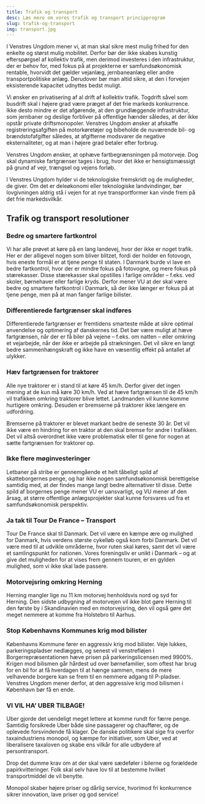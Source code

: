 ```yaml
---
title: Trafik og transport
desc: Læs mere om vores trafik og transport principprogram
slug: trafik-og-transport
img: transport.jpg
---
```


I Venstres Ungdom mener vi, at man skal sikre mest mulig frihed for den enkelte og størst mulig mobilitet. Derfor bør der ikke skabes kunstig efterspørgsel af kollektiv trafik, men derimod investeres i den infrastruktur, der er behov for, med fokus på at projekterne er samfundsøkonomisk rentable, hvorvidt det gælder vejanlæg, jernbaneanlæg eller andre transportpolitiske anlæg. Derudover bør man altid sikre, at den i forvejen eksisterende kapacitet udnyttes bedst muligt.

Vi ønsker en privatisering af al drift af kollektiv trafik. Togdrift såvel som busdrift skal i højere grad være præget af det frie markeds konkurrence. Ikke desto mindre er det afgørende, at den grundlæggende infrastruktur, som jernbaner og deslige forbliver på offentlige hænder således, at der ikke opstår private driftsmonopoler. Venstres Ungdom ønsker at afskaffe registreringsafgiften på motorkøretøjer og bibeholde de nuværende bil- og brændstofafgifter således, at afgifterne modsvarer de negative eksternaliteter, og at man i højere grad betaler efter forbrug.

Venstres Ungdom ønsker, at ophæve fartbegrænsningen på motorveje. Dog skal dynamiske fartgrænser tages i brug, hvor det ikke er hensigtsmæssigt på grund af vejr, trængsel og vejens forløb.

I Venstres Ungdom hylder vi de teknologiske fremskridt og de muligheder, de giver. Om det er deleøkonomi eller teknologiske landvindinger, bør lovgivningen aldrig stå i vejen for at nye transportformer kan vinde frem på det frie markedsvilkår.

## Trafik og transport resolutioner

### Bedre og smartere fartkontrol

Vi har alle prøvet at køre på en lang landevej, hvor der ikke er noget trafik. Her er der alligevel nogen som bliver blitzet, fordi der holder en fotovogn, hvis eneste formål er at tjene penge til staten. I Danmark burde vi lave en bedre fartkontrol, hvor der er mindre fokus på fotovogne, og mere fokus på stærekasser. Disse stærekasser skal opstilles i farlige områder – f.eks. ved skoler, børnehaver eller farlige kryds. Derfor mener VU at der skal være bedre og smartere fartkontrol i Danmark, så der ikke længer er fokus på at tjene penge, men på at man fanger farlige bilister.

### Differentierede fartgrænser skal indføres

Differentierede fartgrænser er fremtidens smarteste måde at sikre optimal anvendelse og optimering af danskernes tid. Det bør være muligt at hæve fartgrænsen, når der er få biler på vejene – f.eks. om natten – eller omkring et vejarbejde, når der ikke er arbejde på strækningen. Det vil sikre en langt bedre sammenhængskraft og ikke have en væsentlig effekt på antallet af ulykker.

### Hæv fartgrænsen for traktorer

Alle nye traktorer er i stand til at køre 45 km/h. Derfor giver det ingen mening at de kun må køre 30 km/h. Ved at hæve fartgrænsen til de 45 km/h vil trafikken omkring traktorer blive lettet. Landmanden vil kunne komme hurtigere omkring. Desuden er bremserne på traktorer ikke længere en udfordring. 

Bremserne på traktorer er blevet markant bedre de seneste 30 år. Det vil ikke være en hindring for en traktor at den skal bremse for andre i trafikken. Det vil altså overordnet ikke være problematisk eller til gene for nogen at sætte fartgrænsen for traktorer op.

### Ikke flere møginvesteringer

Letbaner på stribe er gennemgående et helt tåbeligt spild af skatteborgernes penge, og har ikke nogen samfundsøkonomisk berettigelse samtidig med, at der findes mange langt bedre alternativer til disse. Dette spild af borgernes penge mener VU er uansvarligt, og VU mener af den årsag, at større offentlige anlægsprojekter skal kunne forsvares ud fra et samfundsøkonomisk perspektiv.

### Ja tak til Tour De France – Transport

Tour De France skal til Danmark. Det vil være en kæmpe ære og mulighed for Danmark, hvis verdens største cykelløb også kom forbi Danmark. Det vil være med til at udvikle områderne, hvor ruten skal køres, samt det vil være et samlingspunkt for nationen. Vores foreningsliv er unikt i Danmark – og at give det muligheden for at vises frem gennem touren, er en gylden mulighed, som vi ikke skal lade passere. 

### Motorvejsring omkring Herning

Herning mangler lige nu 11 km motorvej henholdsvis nord og syd for Herning. Den sidste udbygning af motorvejen vil ikke blot gøre Herning til den første by i Skandinavien med en motorvejsring, den vil også gøre det meget nemmere at komme fra Holstebro til Aarhus.

### Stop Københavns Kommunes krig mod bilister

Københavns Kommune fører en aggressiv krig mod bilister. Veje lukkes, parkeringspladser nedlægges, og senest vil venstrefløjen i Borgerrepræsentationen hæve prisen på parkeringslicensen med 9900%. Krigen mod bilismen går hårdest ud over børnefamilier, som oftest har brug for en bil for at få hverdagen til at hænge sammen, mens de mere velhavende borgere kan se frem til en nemmere adgang til P-pladser. Venstres Ungdom mener derfor, at den aggressive krig mod bilismen i København bør få en ende.

### VI VIL HA’ UBER TILBAGE!

Uber gjorde det uendeligt meget lettere at komme rundt for færre penge. Samtidig forsikrede Uber både sine passagerer og chauffører, og de oplevede forsvindende få klager. De danske politikere skal sige fra overfor taxaindustriens monopol, og kæmpe for initiativer, som Uber, ved at liberalisere taxaloven og skabe ens vilkår for alle udbydere af persontransport.

Drop det dumme krav om at der skal være sædeføler i bilerne og forældede papirkvitteringer. Folk skal selv have lov til at bestemme hvilket transportmiddel de vil benytte.

Monopol skaber højere priser og dårlig service, hvorimod fri konkurrence sikrer innovation, lave priser og god service!